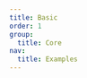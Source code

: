 ```yaml
---
title: Basic
order: 1
group:
  title: Core
nav:
  title: Examples
---
```


<code src="../../examples/basic" compact/>